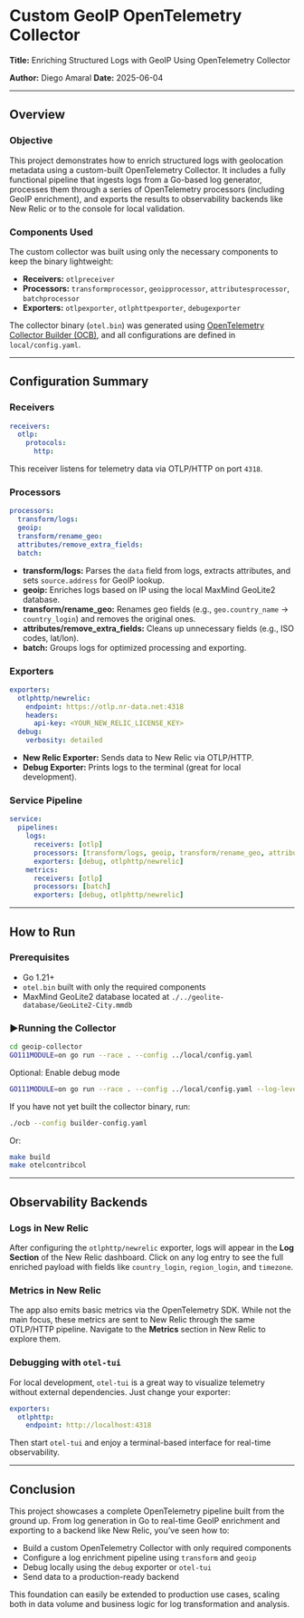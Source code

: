 # Custom GeoIP OpenTelemetry Collector

**Title:** Enriching Structured Logs with GeoIP Using OpenTelemetry Collector

**Author:** Diego Amaral
**Date:** 2025-06-04

---

## Overview

### Objective

This project demonstrates how to enrich structured logs with geolocation metadata using a custom-built OpenTelemetry Collector. It includes a fully functional pipeline that ingests logs from a Go-based log generator, processes them through a series of OpenTelemetry processors (including GeoIP enrichment), and exports the results to observability backends like New Relic or to the console for local validation.

### Components Used

The custom collector was built using only the necessary components to keep the binary lightweight:

* **Receivers:** `otlpreceiver`
* **Processors:** `transformprocessor`, `geoipprocessor`, `attributesprocessor`, `batchprocessor`
* **Exporters:** `otlpexporter`, `otlphttpexporter`, `debugexporter`

The collector binary (`otel.bin`) was generated using [OpenTelemetry Collector Builder (OCB)](https://opentelemetry.io/docs/collector/custom-collector/), and all configurations are defined in `local/config.yaml`.

---

## Configuration Summary

### Receivers

```yaml
receivers:
  otlp:
    protocols:
      http:
```

This receiver listens for telemetry data via OTLP/HTTP on port `4318`.

### Processors

```yaml
processors:
  transform/logs:
  geoip:
  transform/rename_geo:
  attributes/remove_extra_fields:
  batch:
```

* **transform/logs:** Parses the `data` field from logs, extracts attributes, and sets `source.address` for GeoIP lookup.
* **geoip:** Enriches logs based on IP using the local MaxMind GeoLite2 database.
* **transform/rename\_geo:** Renames geo fields (e.g., `geo.country_name` → `country_login`) and removes the original ones.
* **attributes/remove\_extra\_fields:** Cleans up unnecessary fields (e.g., ISO codes, lat/lon).
* **batch:** Groups logs for optimized processing and exporting.

### Exporters

```yaml
exporters:
  otlphttp/newrelic:
    endpoint: https://otlp.nr-data.net:4318
    headers:
      api-key: <YOUR_NEW_RELIC_LICENSE_KEY>
  debug:
    verbosity: detailed
```

* **New Relic Exporter:** Sends data to New Relic via OTLP/HTTP.
* **Debug Exporter:** Prints logs to the terminal (great for local development).

### Service Pipeline

```yaml
service:
  pipelines:
    logs:
      receivers: [otlp]
      processors: [transform/logs, geoip, transform/rename_geo, attributes/remove_extra_fields, batch]
      exporters: [debug, otlphttp/newrelic]
    metrics:
      receivers: [otlp]
      processors: [batch]
      exporters: [debug, otlphttp/newrelic]
```

---

##  How to Run

### Prerequisites

* Go 1.21+
* `otel.bin` built with only the required components
* MaxMind GeoLite2 database located at `./../geolite-database/GeoLite2-City.mmdb`

### ▶Running the Collector

```bash
cd geoip-collector
GO111MODULE=on go run --race . --config ../local/config.yaml
```

Optional: Enable debug mode

```bash
GO111MODULE=on go run --race . --config ../local/config.yaml --log-level=DEBUG
```

If you have not yet built the collector binary, run:

```bash
./ocb --config builder-config.yaml
```

Or:

```bash
make build
make otelcontribcol
```

---

## Observability Backends

### Logs in New Relic

After configuring the `otlphttp/newrelic` exporter, logs will appear in the **Log Section** of the New Relic dashboard. Click on any log entry to see the full enriched payload with fields like `country_login`, `region_login`, and `timezone`.

### Metrics in New Relic

The app also emits basic metrics via the OpenTelemetry SDK. While not the main focus, these metrics are sent to New Relic through the same OTLP/HTTP pipeline. Navigate to the **Metrics** section in New Relic to explore them.

### Debugging with `otel-tui`

For local development, `otel-tui` is a great way to visualize telemetry without external dependencies. Just change your exporter:

```yaml
exporters:
  otlphttp:
    endpoint: http://localhost:4318
```

Then start `otel-tui` and enjoy a terminal-based interface for real-time observability.

---

## Conclusion

This project showcases a complete OpenTelemetry pipeline built from the ground up. From log generation in Go to real-time GeoIP enrichment and exporting to a backend like New Relic, you’ve seen how to:

* Build a custom OpenTelemetry Collector with only required components
* Configure a log enrichment pipeline using `transform` and `geoip`
* Debug locally using the `debug` exporter or `otel-tui`
* Send data to a production-ready backend

This foundation can easily be extended to production use cases, scaling both in data volume and business logic for log transformation and analysis.
